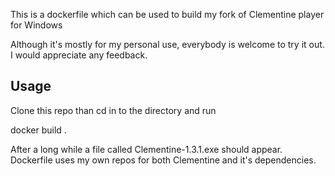 This is a dockerfile which can be used to build my fork of Clementine player for Windows

Although it's mostly for my personal use, everybody is welcome to try it out. I would appreciate any feedback.

## Usage
Clone this repo than cd in to the directory and run

docker build .

After a long while a file called Clementine-1.3.1.exe should appear. Dockerfile uses my own repos for both Clementine and it's dependencies.
